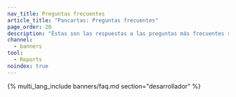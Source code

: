```yaml
---
nav_title: Preguntas frecuentes
article_title: "Pancartas: Preguntas frecuentes"
page_order: 20
description: "Éstas son las respuestas a las preguntas más frecuentes sobre los Banners en Braze."
channel:
  - banners
tool:
  - Reports
noindex: true
---
```


{% multi_lang_include banners/faq.md section="desarrollador" %}